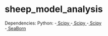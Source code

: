 # sheep_model_analysis

Dependencies:
  Python:
    -<a href = "http://www.scipy.org/"> Scipy </a>
    -<a href = "http://www.numpy.org/"> Scipy </a>
    -<a href = "http://www.matplotlib.org/"> Scipy </a> <br>
     -<a href = "http://stanford.edu/~mwaskom/software/seaborn/"> SeaBorn </a>
